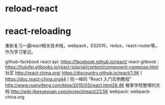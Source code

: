 # reload-react
# react-reloading
重新复习一遍react相关技术栈，webpack，ES2015，redux，react-router等。
作为学习笔记。

github-fackbook react api: https://facebook.github.io/react/
react-gitbook : https://hulufei.gitbooks.io/react-tutorial/content/component-compose.html
社区 http://react-china.org/
https://discountry.github.io/react/1.5K ( https://doc.react-china.org44 )
阮一峰的 "React 入门实例教程" http://www.ruanyifeng.com/blog/2015/03/react.html28.4K
极客学院整理的文档 http://wiki.jikexueyuan.com/project/react/23.5K
webpack:
    webpack-china.org
